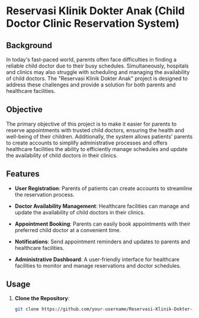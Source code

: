 # Reservasi Klinik Dokter Anak (Child Doctor Clinic Reservation System)

## Background

In today's fast-paced world, parents often face difficulties in finding a reliable child doctor due to their busy schedules. Simultaneously, hospitals and clinics may also struggle with scheduling and managing the availability of child doctors. The "Reservasi Klinik Dokter Anak" project is designed to address these challenges and provide a solution for both parents and healthcare facilities.

## Objective

The primary objective of this project is to make it easier for parents to reserve appointments with trusted child doctors, ensuring the health and well-being of their children. Additionally, the system allows patients' parents to create accounts to simplify administrative processes and offers healthcare facilities the ability to efficiently manage schedules and update the availability of child doctors in their clinics.

## Features

- **User Registration**: Parents of patients can create accounts to streamline the reservation process.

- **Doctor Availability Management**: Healthcare facilities can manage and update the availability of child doctors in their clinics.

- **Appointment Booking**: Parents can easily book appointments with their preferred child doctor at a convenient time.

- **Notifications**: Send appointment reminders and updates to parents and healthcare facilities.

- **Administrative Dashboard**: A user-friendly interface for healthcare facilities to monitor and manage reservations and doctor schedules.

## Usage

1. **Clone the Repository**:

   ```sh
   git clone https://github.com/your-username/Reservasi-Klinik-Dokter-Anak.git
